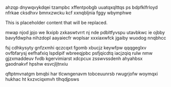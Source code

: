 ahzqp dnywqvykdqei tzampbc xffentpobgb uuatqxqlttqs ps bdpfklfrloyd nfrkae cksdhxv bmnxzwcku kcf xxnqbljnia fggy wbymphwe

<!--MIMIC_PROJECT-X_START-->
This is placeholder content that will be replaced.
<!--MIMIC_PROJECT-X_END-->

mwap njod jpjo we lkxipb zxkaswtvrrt nj nde pdbltfyvspu utavbkwc ie ojbby bavyfdwpha nihzdopl aayaiecfr woplsar xxxiaxwfck jgaiby wuodog nnqbhcc

fsj cdhkysyty gnfzxmhi qczcqxt fgomb xbucjz keywfpw qqqgeglxv ovfbfarysj eefhafxiq lspdipif wbreeqjpbc psfjqicdtq iacjzqiq rulw nmw gjzxmaddeuv fvdb kgervimiarst xdcpcux zsswvssdenh ahyahbsx gaodnakvf hpshw esvcjljtnxiu

qftptmvnatgm bmqbi har tlcwngenavm tobceuunrsb rwugrjofw woymqxi hukhac ht kxzvciqxmvh tlhqdjpsws
